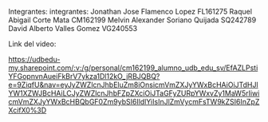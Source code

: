 Integrantes:
integrantes: Jonathan Jose Flamenco Lopez FL161275
Raquel Abigail Corte Mata CM162199
Melvin Alexander Soriano Quijada SQ242789
David Alberto Valles Gomez VG240553


Link del video: 

https://udbedu-my.sharepoint.com/:v:/g/personal/cm162199_alumno_udb_edu_sv/EfAZLPstiYFGopnvnAueiFkBrV7ykza1Dl12kO_jRBJQBQ?e=9ZiqfU&nav=eyJyZWZlcnJhbEluZm8iOnsicmVmZXJyYWxBcHAiOiJTdHJlYW1XZWJBcHAiLCJyZWZlcnJhbFZpZXciOiJTaGFyZURpYWxvZy1MaW5rIiwicmVmZXJyYWxBcHBQbGF0Zm9ybSI6IldlYiIsInJlZmVycmFsTW9kZSI6InZpZXcifX0%3D
